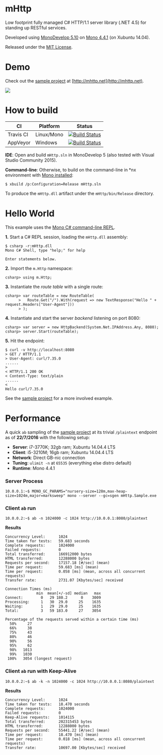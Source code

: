 # mHttp
Low footprint fully managed C# HTTP/1.1 server library (.NET 4.5) for standing up RESTful services.

Developed using [MonoDevelop 5.10](http://www.monodevelop.com/) on [Mono 4.4.1](http://www.mono-project.com/) (on Xubuntu 14.04).

Released under the [MIT License](https://github.com/joongonn/mHttp/blob/master/LICENSE.txt).
# Demo
Check out the [sample project](https://github.com/joongonn/mHttp/blob/master/mHttp.Sample/Program.cs) at [http://mhttp.net](http://mhttp.net).

![](https://raw.githubusercontent.com/wiki/joongonn/mHttp/images/demo.png)

# How to build 
| CI | Platform | Status |
| ---- | ---- | ---- |
| Travis CI | Linux/Mono | [![Build Status](https://travis-ci.org/joongonn/mHttp.svg?branch=master)](https://travis-ci.org/joongonn/mHttp) |
| AppVeyor | Windows | [![Build Status](https://ci.appveyor.com/api/projects/status/nu1rvyk7831m3jcm?svg=true)](https://ci.appveyor.com/project/joongonn/mhttp) |

**IDE**: Open and build `mHttp.sln` in MonoDevelop 5 (also tested with Visual Studio Community 2015).

**Command-line**: Otherwise, to build on the command-line in *nx environment with [Mono installed](http://www.mono-project.com/docs/getting-started/install/linux/):
```shell
$ xbuild /p:Configuration=Release mHttp.sln
```
To produce the `mHttp.dll` artifact under the `mHttp/bin/Release` directory.

# Hello World
This example uses the [Mono C# command-line REPL](http://www.mono-project.com/docs/tools+libraries/tools/repl/).

**1.** Start a C# REPL session, loading the `mHttp.dll` assembly:
```shell
$ csharp -r:mHttp.dll
Mono C# Shell, type "help;" for help

Enter statements below.
```

**2.** Import the `m.Http` namespace:
```shell
csharp> using m.Http;
```

**3.** Instantiate the *route table* with a single route:
```shell
csharp> var routeTable = new RouteTable(
      >   Route.Get("/").With(request => new TextResponse("Hello " + request.Headers["User-Agent"]))
      > );
```
**4.** Instantiate and start the server *backend* listening on port 8080:
```shell
csharp> var server = new HttpBackend(System.Net.IPAddress.Any, 8080);
csharp> server.Start(routeTable);
```
**5.** Hit the endpoint:
```shell
$ curl -v http://localhost:8080
> GET / HTTP/1.1
> User-Agent: curl/7.35.0
......
> 
< HTTP/1.1 200 OK
< Content-Type: text/plain
......
< 
Hello curl/7.35.0
```
See the [sample project](https://github.com/joongonn/mHttp/blob/master/mHttp.Sample/Program.cs) for a more involved example.


# Performance
A quick `ab` sampling of the [sample project](https://github.com/joongonn/mHttp/blob/master/mHttp.Sample/Program.cs) at its trivial `/plaintext` endpoint as of **22/7/2016** with the following setup:

* **Server**: i7-3770K; 32gb ram; Xubuntu 14.04.4 LTS
* **Client**: i5-3210M; 16gb ram; Xubuntu 14.04.4 LTS
* **Network**: Direct GB-nic connection
* **Tuning**: `ulimit -n` at `65535` (everything else distro default)
* **Runtime**: Mono 4.4.1

### Server Process
```
10.0.0.1:~$ MONO_GC_PARAMS="nursery-size=128m,max-heap-size=1024m,major=marksweep" mono --server --gc=sgen mHttp.Sample.exe
```
### Client `ab` run
```
10.0.0.2:~$ ab -n 1024000 -c 1024 http://10.0.0.1:8080/plaintext
```
**Results**
```
Concurrency Level:      1024
Time taken for tests:   59.683 seconds
Complete requests:      1024000
Failed requests:        0
Total transferred:      166912000 bytes
HTML transferred:       12288000 bytes
Requests per second:    17157.18 [#/sec] (mean)
Time per request:       59.683 [ms] (mean)
Time per request:       0.058 [ms] (mean, across all concurrent requests)
Transfer rate:          2731.07 [Kbytes/sec] received

Connection Times (ms)
              min  mean[+/-sd] median   max
Connect:        0   29 180.2      0    3009
Processing:     1   30  29.0     25    1635
Waiting:        1   29  29.0     25    1635
Total:          3   59 183.0     27    3054

Percentage of the requests served within a certain time (ms)
  50%     27
  66%     38
  75%     43
  80%     46
  90%     56
  95%     62
  98%   1013
  99%   1030
 100%   3054 (longest request)
```

### Client `ab` run with Keep-Alive
```
10.0.0.2:~$ ab -k -n 1024000 -c 1024 http://10.0.0.1:8080/plaintext
```
**Results**
```
Concurrency Level:      1024
Time taken for tests:   18.470 seconds
Complete requests:      1024000
Failed requests:        0
Keep-Alive requests:    1014115
Total transferred:      202315453 bytes
HTML transferred:       12288000 bytes
Requests per second:    55441.22 [#/sec] (mean)
Time per request:       18.470 [ms] (mean)
Time per request:       0.018 [ms] (mean, across all concurrent requests)
Transfer rate:          10697.00 [Kbytes/sec] received
```
